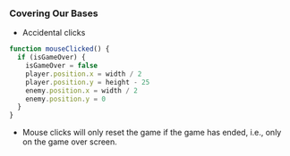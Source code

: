 ### Covering Our Bases

* Accidental clicks

```js
function mouseClicked() {
  if (isGameOver) {
    isGameOver = false
    player.position.x = width / 2
    player.position.y = height - 25
    enemy.position.x = width / 2
    enemy.position.y = 0
  }
}
```

* Mouse clicks will only reset the game if the game has
  ended, i.e., only on the game over screen.

